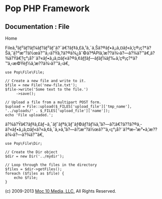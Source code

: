 Pop PHP Framework
=================

Documentation : File
--------------------

Home

Fileã‚³ãƒ³ãƒ?ãƒ¼ãƒ?ãƒ³ãƒˆã?¯ã€?ãƒ‡ã‚£ã‚¹ã‚¯ä¸Šã?®ãƒ•ã‚¡ã‚¤ãƒ«ã‚’ç®¡ç?†ã?Šã‚ˆã?³æ“?ä½œã?™ã‚‹ã?Ÿã‚?ã?®ä¾¿åˆ©ã?ªAPIã‚’æ??ä¾›ã?—ã?¾ã?™ã€‚ã?¾ã?Ÿã€?ç°¡å?˜ã?«ãƒ•ã‚¡ã‚¤ãƒ«ã?®ã‚¢ãƒƒãƒ—ãƒ­ãƒ¼ãƒ‰ã‚’ç®¡ç?†ã?™ã‚‹æ©Ÿèƒ½ã‚’æ??ä¾›ã?™ã‚‹ã€‚

    use Pop\File\File;

    // Create a new file and write to it.
    $file = new File('new-file.txt');
    $file->write('Some text to the file.')
         ->save();

    // Upload a file from a multipart POST form.
    $upload = File::upload($_FILES['upload_file']['tmp_name'], '../uploads/' . $_FILES['upload_file']['name']);
    echo 'File uploaded.';

ã?¾ã?Ÿã€?ãƒ‡ã‚£ãƒ¬ã‚¯ãƒˆãƒªã‚’ãƒˆãƒ©ãƒ?ãƒ¼ã‚¹ã?—ã?¦ã€?ã??ã?®ä¸­ã?«ãƒ•ã‚¡ã‚¤ãƒ«ã?«ã‚¢ã‚¯ã‚»ã‚¹ã?—ã?¦æ“?ä½œã?™ã‚‹ç°¡å?˜ã?ªæ–¹æ³•ã‚’æ??ä¾›ã?—ã?¾ã?™ã€‚

    use Pop\File\Dir;

    // Create the Dir object
    $dir = new Dir('../mydir');

    // Loop through the files in the directory
    $files = $dir->getFiles();
    foreach ($files as $file) {
        echo $file;
    }

\(c) 2009-2013 [Moc 10 Media, LLC.](http://www.moc10media.com) All
Rights Reserved.

